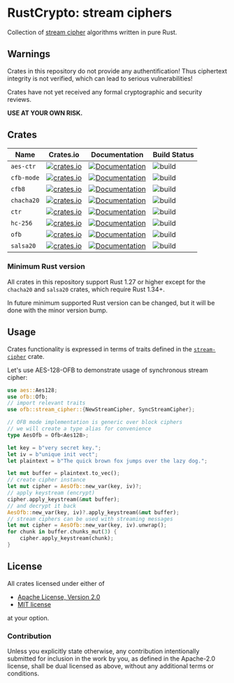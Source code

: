 # RustCrypto: stream ciphers

Collection of [stream cipher][1] algorithms written in pure Rust.

## Warnings

Crates in this repository do not provide any authentification! Thus ciphertext
integrity is not verified, which can lead to serious vulnerabilities!

Crates have not yet received any formal cryptographic and security reviews.

**USE AT YOUR OWN RISK.**

## Crates
| Name | Crates.io | Documentation | Build Status |
|------|-----------|---------------|--------------|
| `aes-ctr` | [![crates.io](https://img.shields.io/crates/v/aes-ctr.svg)](https://crates.io/crates/aes-ctr) | [![Documentation](https://docs.rs/aes-ctr/badge.svg)](https://docs.rs/aes-ctr) | ![build](https://github.com/RustCrypto/stream-ciphers/workflows/aes-ctr/badge.svg?branch=master&event=push)
| `cfb-mode` | [![crates.io](https://img.shields.io/crates/v/cfb-mode.svg)](https://crates.io/crates/cfb-mode) | [![Documentation](https://docs.rs/cfb-mode/badge.svg)](https://docs.rs/cfb-mode) | ![build](https://github.com/RustCrypto/stream-ciphers/workflows/cfb-mode/badge.svg?branch=master&event=push)
| `cfb8` | [![crates.io](https://img.shields.io/crates/v/cfb8.svg)](https://crates.io/crates/cfb8) | [![Documentation](https://docs.rs/cfb8/badge.svg)](https://docs.rs/cfb8) | ![build](https://github.com/RustCrypto/stream-ciphers/workflows/cfb-mode/badge.svg?branch=master&event=push)
| `chacha20` | [![crates.io](https://img.shields.io/crates/v/chacha20.svg)](https://crates.io/crates/chacha20) | [![Documentation](https://docs.rs/chacha20/badge.svg)](https://docs.rs/chacha20) | ![build](https://github.com/RustCrypto/stream-ciphers/workflows/chacha20/badge.svg?branch=master&event=push)
| `ctr` | [![crates.io](https://img.shields.io/crates/v/ctr.svg)](https://crates.io/crates/ctr) | [![Documentation](https://docs.rs/ctr/badge.svg)](https://docs.rs/ctr) | ![build](https://github.com/RustCrypto/stream-ciphers/workflows/ctr/badge.svg?branch=master&event=push)
| `hc-256` | [![crates.io](https://img.shields.io/crates/v/hc-256.svg)](https://crates.io/crates/hc-256) | [![Documentation](https://docs.rs/hc-256/badge.svg)](https://docs.rs/hc-256) | ![build](https://github.com/RustCrypto/stream-ciphers/workflows/hc-256/badge.svg?branch=master&event=push)
| `ofb` | [![crates.io](https://img.shields.io/crates/v/ofb.svg)](https://crates.io/crates/ofb) | [![Documentation](https://docs.rs/ofb/badge.svg)](https://docs.rs/ofb) | ![build](https://github.com/RustCrypto/stream-ciphers/workflows/ofb/badge.svg?branch=master&event=push)
| `salsa20` | [![crates.io](https://img.shields.io/crates/v/salsa20.svg)](https://crates.io/crates/salsa20) | [![Documentation](https://docs.rs/salsa20/badge.svg)](https://docs.rs/salsa20) | ![build](https://github.com/RustCrypto/stream-ciphers/workflows/salsa20/badge.svg?branch=master)


### Minimum Rust version
All crates in this repository support Rust 1.27 or higher except for the
`chacha20` and `salsa20` crates, which require Rust 1.34+.

In future minimum supported Rust version can be changed, but it will be done
with the minor version bump.

## Usage

Crates functionality is expressed in terms of traits defined in the
[`stream-cipher`][2] crate.

Let's use AES-128-OFB to demonstrate usage of synchronous stream cipher:

```rust
use aes::Aes128;
use ofb::Ofb;
// import relevant traits
use ofb::stream_cipher::{NewStreamCipher, SyncStreamCipher};

// OFB mode implementation is generic over block ciphers
// we will create a type alias for convenience
type AesOfb = Ofb<Aes128>;

let key = b"very secret key.";
let iv = b"unique init vect";
let plaintext = b"The quick brown fox jumps over the lazy dog.";

let mut buffer = plaintext.to_vec();
// create cipher instance
let mut cipher = AesOfb::new_var(key, iv)?;
// apply keystream (encrypt)
cipher.apply_keystream(&mut buffer);
// and decrypt it back
AesOfb::new_var(key, iv)?.apply_keystream(&mut buffer);
// stream ciphers can be used with streaming messages
let mut cipher = AesOfb::new_var(key, iv).unwrap();
for chunk in buffer.chunks_mut(3) {
    cipher.apply_keystream(chunk);
}
```

## License

All crates licensed under either of

 * [Apache License, Version 2.0](http://www.apache.org/licenses/LICENSE-2.0)
 * [MIT license](http://opensource.org/licenses/MIT)

at your option.

### Contribution

Unless you explicitly state otherwise, any contribution intentionally submitted
for inclusion in the work by you, as defined in the Apache-2.0 license, shall be
dual licensed as above, without any additional terms or conditions.

[1]: https://en.wikipedia.org/wiki/Stream_cipher
[2]: https://docs.rs/stream-cipher
